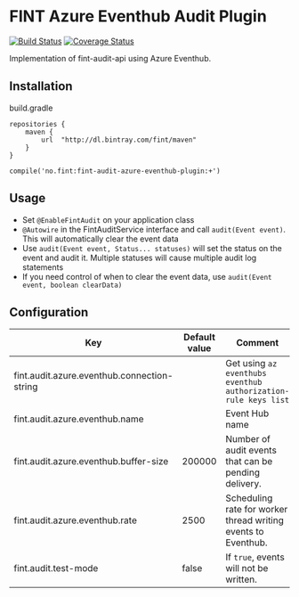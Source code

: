# FINT Azure Eventhub Audit Plugin

[![Build Status](https://travis-ci.org/FINTlabs/fint-audit-azure-eventhub-plugin.svg?branch=master)](https://travis-ci.org/FINTlabs/fint-audit-azure-eventhub-plugin)
[![Coverage Status](https://coveralls.io/repos/github/FINTLabs/fint-audit-azure-eventhub-plugin/badge.svg?branch=master)](https://coveralls.io/github/FINTLabs/fint-audit-azure-eventhub-plugin?branch=master)

Implementation of fint-audit-api using Azure Eventhub.

## Installation

build.gradle

```
repositories {
    maven {
        url  "http://dl.bintray.com/fint/maven"
    }
}

compile('no.fint:fint-audit-azure-eventhub-plugin:+')
```

## Usage

- Set `@EnableFintAudit` on your application class
- `@Autowire` in the FintAuditService interface and call `audit(Event event)`. This will automatically clear the event data
- Use `audit(Event event, Status... statuses)` will set the status on the event and audit it. Multiple statuses will cause multiple audit log statements
- If you need control of when to clear the event data, use `audit(Event event, boolean clearData)`

## Configuration

| Key | Default value | Comment |
|-----|---------------|---------|
| fint.audit.azure.eventhub.connection-string | | Get using `az eventhubs eventhub authorization-rule keys list` |
| fint.audit.azure.eventhub.name | | Event Hub name |
| fint.audit.azure.eventhub.buffer-size | 200000 | Number of audit events that can be pending delivery. |
| fint.audit.azure.eventhub.rate | 2500 | Scheduling rate for worker thread writing events to Eventhub. |
| fint.audit.test-mode | false | If `true`, events will not be written. |
